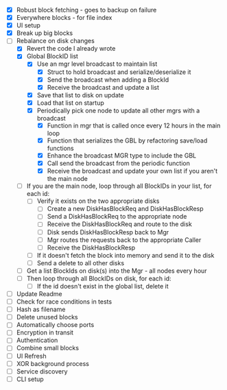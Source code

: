 - [x] Robust block fetching - goes to backup on failure
- [x] Everywhere blocks - for file index
- [x] UI setup
- [x] Break up big blocks
- [ ] Rebalance on disk changes
    - [x] Revert the code I already wrote
    - [x] Global BlockID list
        - [x] Use an mgr level broadcast to maintain list
            - [x] Struct to hold broadcast and serialize/deserialize it
            - [x] Send the broadcast when adding a BlockId
            - [x] Receive the broadcast and update a list
        - [x] Save that list to disk on update
        - [x] Load that list on startup
        - [x] Periodically pick one node to update all other mgrs with a broadcast
            - [x] Function in mgr that is called once every 12 hours in the main loop
            - [x] Function that serializes the GBL by refactoring save/load functions
            - [x] Enhance the broadcast MGR type to include the GBL
            - [x] Call send the broadcast from the periodic function
            - [x] Receive the broadcast and update your own list if you aren't the main node
    - [ ] If you are the main node, loop through all BlockIDs in your list, for each id:
        - [ ] Verify it exists on the two appropriate disks
            - [ ] Create a new DiskHasBlockReq and DiskHasBlockResp
            - [ ] Send a DiskHasBlockReq to the appropriate node
            - [ ] Receive the DiskHasBlockReq and route to the disk
            - [ ] Disk sends DiskHasBlockResp back to Mgr
            - [ ] Mgr routes the requests back to the appropriate Caller
            - [ ] Receive the DiskHasBlockResp 
        - [ ] If it doesn't fetch the block into memory and send it to the disk
        - [ ] Send a delete to all other disks
    - [ ] Get a list BlockIds on disk(s) into the Mgr - all nodes every hour
    - [ ] Then loop through all BlockIDs on disk, for each id:
        - [ ] If the id doesn't exist in the global list, delete it
- [ ] Update Readme
- [ ] Check for race conditions in tests
- [ ] Hash as filename
- [ ] Delete unused blocks
- [ ] Automatically choose ports
- [ ] Encryption in transit
- [ ] Authentication
- [ ] Combine small blocks
- [ ] UI Refresh
- [ ] XOR background process
- [ ] Service discovery
- [ ] CLI setup